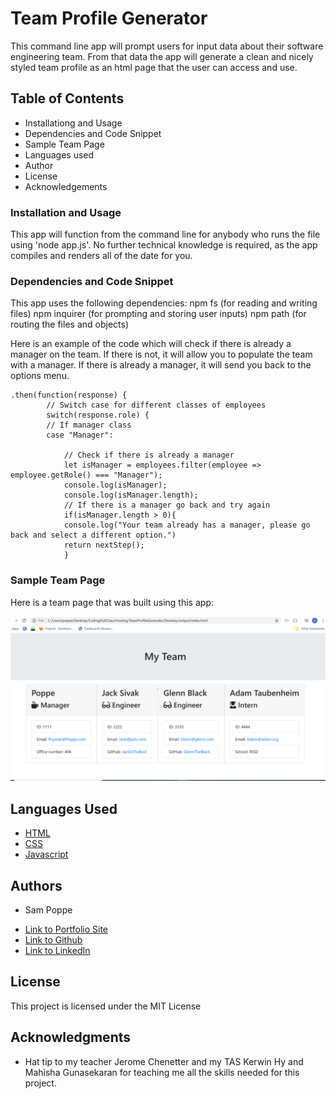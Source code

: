 # Team Profile Generator

This command line app will prompt users for input data about their software engineering team. From that data the app will generate a clean and nicely styled team profile as an html page that the user can access and use.

## Table of Contents

* Installationg and Usage
* Dependencies and Code Snippet
* Sample Team Page
* Languages used
* Author
* License
* Acknowledgements

### Installation and Usage

This app will function from the command line for anybody who runs the file using 'node app.js'. No further technical knowledge is required, as the app compiles and renders all of the date for you.

### Dependencies and Code Snippet

This app uses the following dependencies:
npm fs (for reading and writing files)
npm inquirer (for prompting and storing user inputs)
npm path (for routing the files and objects)

Here is an example of the code which will check if there is already a manager on the team. If there is not, it will allow you to populate the team with a manager. If there is already a manager, it will send you back to the options menu.

```
.then(function(response) {
        // Switch case for different classes of employees
        switch(response.role) {
        // If manager class
        case "Manager":

            // Check if there is already a manager
            let isManager = employees.filter(employee => employee.getRole() === "Manager");
            console.log(isManager);
            console.log(isManager.length);
            // If there is a manager go back and try again
            if(isManager.length > 0){
            console.log("Your team already has a manager, please go back and select a different option.")
            return nextStep();
            }
```

### Sample Team Page

Here is a team page that was built using this app:

![](/Assets/teamProfile.png)

## Languages Used

* [HTML](https://developer.mozilla.org/en-US/docs/Web/HTML)
* [CSS](https://developer.mozilla.org/en-US/docs/Web/CSS)
* [Javascript](https://developer.mozilla.org/en-US/docs/Web/JavaScript)

## Authors

* Sam Poppe 

- [Link to Portfolio Site](https://popsizzle.github.io/Portfolio/)
- [Link to Github](https://github.com/PopSizzle)
- [Link to LinkedIn](https://www.linkedin.com/in/sam-poppe-623281193/)

## License

This project is licensed under the MIT License 

## Acknowledgments

* Hat tip to my teacher Jerome Chenetter and my TAS Kerwin Hy and Mahisha Gunasekaran for teaching me all the skills needed for this project.